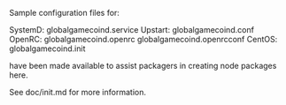 Sample configuration files for:

SystemD: globalgamecoind.service
Upstart: globalgamecoind.conf
OpenRC:  globalgamecoind.openrc
         globalgamecoind.openrcconf
CentOS:  globalgamecoind.init

have been made available to assist packagers in creating node packages here.

See doc/init.md for more information.
